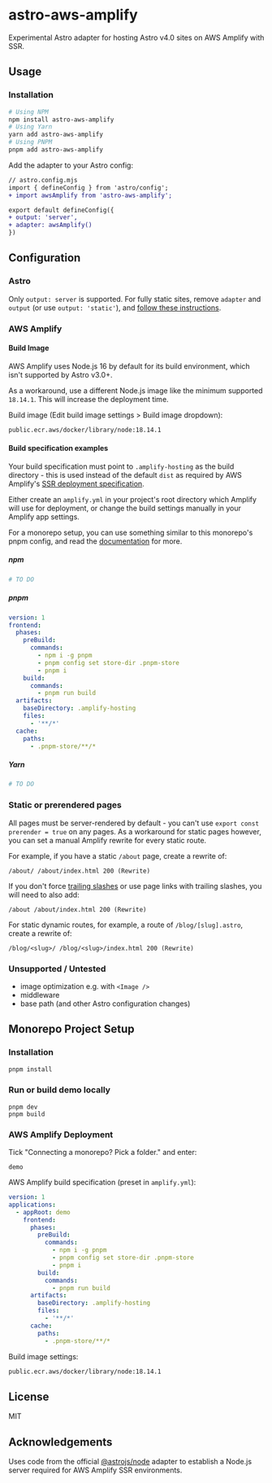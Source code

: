 # astro-aws-amplify

Experimental Astro adapter for hosting Astro v4.0 sites on AWS Amplify with SSR.

## Usage

### Installation

```sh
# Using NPM
npm install astro-aws-amplify
# Using Yarn
yarn add astro-aws-amplify
# Using PNPM
pnpm add astro-aws-amplify
```

Add the adapter to your Astro config:

```diff
// astro.config.mjs
import { defineConfig } from 'astro/config';
+ import awsAmplify from 'astro-aws-amplify';

export default defineConfig({
+ output: 'server',
+ adapter: awsAmplify()
})
```

## Configuration

### Astro

Only `output: server` is supported. For fully static sites, remove `adapter` and `output` (or use `output: 'static'`), and [follow these instructions](https://docs.astro.build/en/guides/deploy/aws/#aws-amplify).

### AWS Amplify 

#### Build Image
AWS Amplify uses Node.js 16 by default for its build environment, which isn't supported by Astro v3.0+.

As a workaround, use a different Node.js image like the minimum supported `18.14.1`. This will increase the deployment time.

Build image (Edit build image settings > Build image dropdown):
```markdown
public.ecr.aws/docker/library/node:18.14.1
```

#### Build specification examples

Your build specification must point to `.amplify-hosting` as the build directory - this is used instead of the default `dist` as required by AWS Amplify's [SSR deployment specification](https://docs.aws.amazon.com/amplify/latest/userguide/ssr-deployment-specification.html).

Either create an `amplify.yml` in your project's root directory which Amplify will use for deployment, or change the build settings manually in your Amplify app settings.

For a monorepo setup, you can use something similar to this monorepo's pnpm config, and read the [documentation](https://docs.aws.amazon.com/amplify/latest/userguide/monorepo-configuration.html) for more.

##### npm

```yaml
# TO DO
```

##### pnpm

```yaml
version: 1
frontend:
  phases:
    preBuild:
      commands:
        - npm i -g pnpm
        - pnpm config set store-dir .pnpm-store
        - pnpm i
    build:
      commands:
        - pnpm run build
  artifacts:
    baseDirectory: .amplify-hosting
    files:
      - '**/*'
  cache:
    paths:
      - .pnpm-store/**/*
```

##### Yarn

```yaml
# TO DO
```

### Static or prerendered pages
All pages must be server-rendered by default - you can't use `export const prerender = true` on any pages. As a workaround for static pages however, you can set a manual Amplify rewrite for every static route.

For example, if you have a static `/about` page, create a rewrite of:

`/about/ /about/index.html 200 (Rewrite)`

If you don't force [trailing slashes](https://docs.astro.build/en/reference/configuration-reference/#trailingslash) or use page links with trailing slashes, you will need to also add:

`/about /about/index.html 200 (Rewrite)` 

For static dynamic routes, for example, a route of `/blog/[slug].astro`, create a rewrite of:

`/blog/<slug>/ /blog/<slug>/index.html 200 (Rewrite)`

### Unsupported / Untested
- image optimization e.g. with `<Image />`
- middleware
- base path (and other Astro configuration changes)

## Monorepo Project Setup

### Installation 

```sh
pnpm install
```

### Run or build demo locally

```shell
pnpm dev
pnpm build
```

### AWS Amplify Deployment
Tick "Connecting a monorepo? Pick a folder." and enter:

```shell
demo
```

AWS Amplify build specification (preset in `amplify.yml`):
```yaml
version: 1
applications:
  - appRoot: demo
    frontend:
      phases:
        preBuild:
          commands:
            - npm i -g pnpm
            - pnpm config set store-dir .pnpm-store
            - pnpm i
        build:
          commands:
            - pnpm run build
      artifacts:
        baseDirectory: .amplify-hosting
        files:
          - '**/*'
      cache:
        paths:
          - .pnpm-store/**/*
```

Build image settings:
```markdown
public.ecr.aws/docker/library/node:18.14.1
```

## License 
MIT

## Acknowledgements

Uses code from the official [@astrojs/node](https://github.com/withastro/astro/tree/main/packages/integrations/node) adapter to establish a Node.js server required for AWS Amplify SSR environments.